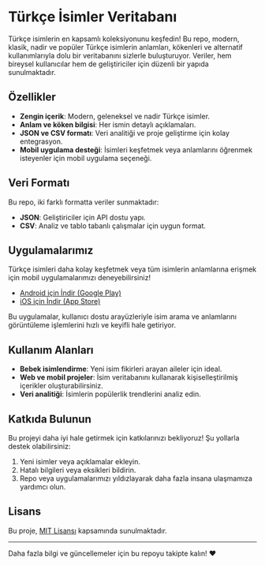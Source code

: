 # Türkçe İsimler Veritabanı

Türkçe isimlerin en kapsamlı koleksiyonunu keşfedin! Bu repo, modern, klasik, nadir ve popüler Türkçe isimlerin anlamları, kökenleri ve alternatif kullanımlarıyla dolu bir veritabanını sizlerle buluşturuyor. Veriler, hem bireysel kullanıcılar hem de geliştiriciler için düzenli bir yapıda sunulmaktadır.

## Özellikler

- **Zengin içerik**: Modern, geleneksel ve nadir Türkçe isimler.
- **Anlam ve köken bilgisi**: Her ismin detaylı açıklamaları.
- **JSON ve CSV formatı**: Veri analitiği ve proje geliştirme için kolay entegrasyon.
- **Mobil uygulama desteği**: İsimleri keşfetmek veya anlamlarını öğrenmek isteyenler için mobil uygulama seçeneği.

## Veri Formatı

Bu repo, iki farklı formatta veriler sunmaktadır:
- **JSON**: Geliştiriciler için API dostu yapı.
- **CSV**: Analiz ve tablo tabanlı çalışmalar için uygun format.

## Uygulamalarımız

Türkçe isimleri daha kolay keşfetmek veya tüm isimlerin anlamlarına erişmek için mobil uygulamalarımızı deneyebilirsiniz! 

- [Android için İndir (Google Play)](https://play.google.com/store/apps/details?id=com.ausdevlabs.isim)
- [iOS için İndir (App Store)](https://apps.apple.com/tr/app/isimler/id6740149500)

Bu uygulamalar, kullanıcı dostu arayüzleriyle isim arama ve anlamlarını görüntüleme işlemlerini hızlı ve keyifli hale getiriyor.

## Kullanım Alanları

- **Bebek isimlendirme**: Yeni isim fikirleri arayan aileler için ideal.
- **Web ve mobil projeler**: İsim veritabanını kullanarak kişiselleştirilmiş içerikler oluşturabilirsiniz.
- **Veri analitiği**: İsimlerin popülerlik trendlerini analiz edin.

## Katkıda Bulunun

Bu projeyi daha iyi hale getirmek için katkılarınızı bekliyoruz! Şu yollarla destek olabilirsiniz:

1. Yeni isimler veya açıklamalar ekleyin.
2. Hatalı bilgileri veya eksikleri bildirin.
3. Repo veya uygulamalarımızı yıldızlayarak daha fazla insana ulaşmamıza yardımcı olun.

## Lisans

Bu proje, [MIT Lisansı](LICENSE) kapsamında sunulmaktadır.

---

Daha fazla bilgi ve güncellemeler için bu repoyu takipte kalın! ❤️
